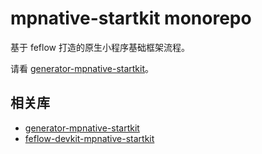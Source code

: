 # mpnative-startkit monorepo

基于 feflow 打造的原生小程序基础框架流程。

请看 [generator-mpnative-startkit](https://github.com/youngdze/mpnative-startkit/tree/master/packages/generator-mpnative-startkit)。

## 相关库

* [generator-mpnative-startkit](https://www.npmjs.com/package/generator-mpnative-startkit)
* [feflow-devkit-mpnative-startkit](https://www.npmjs.com/package/feflow-devkit-mpnative-startkit)
